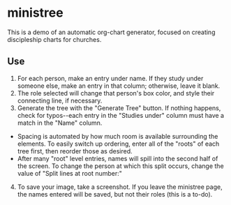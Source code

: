 # ministree
This is a demo of an automatic org-chart generator, focused on creating discipleship charts for churches.

## Use
1. For each person, make an entry under name. If they study under someone else, make an entry in that column; otherwise, leave it blank.
2. The role selected will change that person's box color, and style their connecting line, if necessary.
3. Generate the tree with the "Generate Tree" button. If nothing happens, check for typos--each entry in the "Studies under" column must have a match in the "Name" column.

- Spacing is automated by how much room is available surrounding the elements. To easily switch up ordering, enter all of the "roots" of each tree first, then reorder those as desired.
- After many "root" level entries, names will spill into the second half of the screen. To change the person at which this split occurs, change the value of "Split lines at root number:"

4. To save your image, take a screenshot. If you leave the ministree page, the names entered will be saved, but not their roles (this is a to-do).
